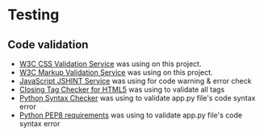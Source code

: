 
# Testing


## Code validation
  - [W3C CSS Validation Service](https://jigsaw.w3.org/css-validator/) was using on this project.
  - [W3C Markup Validation Service](https://validator.w3.org/) was using on this project.
  - [JavaScript JSHINT Service](https://jshint.com/) was using for code warning & error check
  - [Closing Tag Checker for HTML5](https://www.aliciaramirez.com/closing-tags-checker/) was using to validate all tags
  - [Python Syntax Checker](https://extendsclass.com/python-tester.html) was using to validate app.py file's code syntax error
  - [Python PEP8 requirements](http://pep8online.com/) was using to validate app.py file's code syntax error






